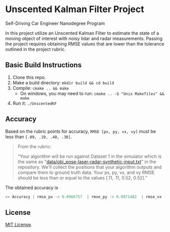 # Unscented Kalman Filter Project

Self-Driving Car Engineer Nanodegree Program

In this project utilize an Unscented Kalman Filter to estimate the state of a moving object of interest with noisy lidar and radar measurements. Passing the project requires obtaining RMSE values that are lower than the tolerance outlined in the project rubric. 

## Basic Build Instructions

1. Clone this repo.
2. Make a build directory: `mkdir build && cd build`
3. Compile: `cmake .. && make` 
   - On windows, you may need to run: `cmake .. -G "Unix Makefiles" && make`
4. Run it: `./UnscentedKF `

## Accuracy

Based on the rubric points for accuracy, `RMSE [px, py, vx, vy]` must be less than `[.09, .10, .40, .30]`.  

> From the rubric:
>
> “Your algorithm will be run against Dataset 1 in the simulator which is the same as "[data/obj_pose-laser-radar-synthetic-input.txt]()" in the repository. We'll collect the positions that your algorithm outputs and compare them to ground truth data. Your px, py, vx, and vy RMSE should be less than or equal to the values [.11, .11, 0.52, 0.52].”

The obtained accuracy is
``` C++
>> Accuracy | rmse_px -> 0.0966757  | rmse_py -> 0.0971482  | rmse_vx -> 0.213195   | rmse_vy -> 0.25725
```
## License

[MIT License]().